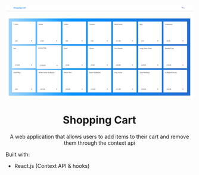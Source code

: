 <p align="center"><img width="900" src="https://github.com/ibahm/Shopping-Cart-ContextAPI/blob/master/public/images/shopping-cart.png"></p>
<h1 align="center">Shopping Cart</h1>
<p align="center">A web application that allows users to add items to their cart and remove them through the context api</p>

Built with:
- React.js (Context API & hooks)